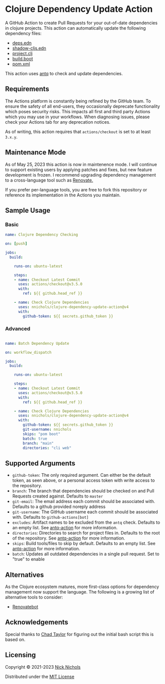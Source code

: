 # Clojure Dependency Update Action

A GitHub Action to create Pull Requests for your out-of-date dependencies in clojure projects.
This action can automatically update the following dependency files:

- [deps.edn](https://github.com/clojure/tools.deps.alpha)
- [shadow-cljs.edn](https://github.com/thheller/shadow-cljs)
- [project.clj](https://github.com/technomancy/leiningen)
- [build.boot](https://github.com/boot-clj/boot)
- [pom.xml](https://github.com/apache/maven)

This action uses [antq](https://github.com/liquidz/antq) to check and update dependencies.

## Requirements

The Actions platform is constantly being refined by the GitHub team.
To ensure the safety of all end-users, they occasionally deprecate functionality which poses security risks.
This impacts all first and third party Actions which you may use in your workflows.
When diagnosing issues, please check your Actions tab for any deprecation notices.

As of writing, this action requires that `actions/checkout` is set to at least `3.x.y`.

## Maintenance Mode

As of May 25, 2023 this action is now in maintenence mode.
I will continue to support existing users by applying patches and fixes, but new feature development is frozen.
I recommend upgrading dependency management to a cross-language tool such as [Renovate.](https://github.com/renovatebot/renovate "The RenovateBot repository")

If you prefer per-language tools, you are free to fork this repository or reference its implementation in the Actions you maintain.

## Sample Usage

### Basic

```yml
name: Clojure Dependency Checking

on: [push]

jobs:
  build:

    runs-on: ubuntu-latest

    steps:
    - name: Checkout Latest Commit
      uses: actions/checkout@v3.5.0
      with:
        ref: ${{ github.head_ref }}

    - name: Check Clojure Dependencies
      uses: nnichols/clojure-dependency-update-action@v4
      with:
        github-token: ${{ secrets.github_token }}
```

### Advanced

```yml

name: Batch Dependency Update

on: workflow_dispatch

jobs:
  build:

    runs-on: ubuntu-latest

    steps:
    - name: Checkout Latest Commit
      uses: actions/checkout@v3.5.0
      with:
        ref: ${{ github.head_ref }}

    - name: Check Clojure Dependencies
      uses: nnichols/clojure-dependency-update-action@v4
      with:
        github-token: ${{ secrets.github_token }}
        git-username: nnichols
        skips: "pom boot"
        batch: true
        branch: "main"
        directories: "cli web"
```

## Supported Arguments

- `github-token`: The only required argument. Can either be the default token, as seen above, or a personal access token with write access to the repository.
- `branch`: The branch that dependencies should be checked on and Pull Requests created against. Defaults to `master`
- `git-email`: The email address each commit should be associated with. Defaults to a github provided noreply address
- `git-username`: The GitHub username each commit should be associated with. Defaults to `github-actions[bot]`
- `excludes`: Artifact names to be excluded from the `antq` check. Defaults to an empty list. See [antq-action](https://github.com/liquidz/antq-action#inputs) for more information.
- `directories`: Directories to search for project files in. Defaults to the root of the repository. See [antq-action](https://github.com/liquidz/antq-action#inputs) for more information.
- `skips`: Build tools/files to skip by default. Defaults to an empty list. See [antq-action](https://github.com/liquidz/antq-action#inputs) for more information.
- `batch`:  Updates all outdated dependencies in a single pull request. Set to "true" to enable

## Alternatives

As the Clojure ecosystem matures, more first-class options for dependency management now support the language.
The following is a growing list of alternative tools to consider:

- [Renovatebot](https://github.com/renovatebot/renovate "The RenovateBot repository")

## Acknowledgements

Special thanks to [Chad Taylor](https://github.com/tessellator "Chad's GitHub Profile") for figuring out the initial bash script this is based on.

## Licensing

Copyright © 2021-2023 [Nick Nichols](https://nnichols.github.io/)

Distributed under the [MIT License](https://github.com/nnichols/clojure-dependency-update-action/blob/master/LICENSE)
